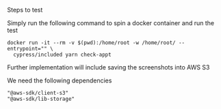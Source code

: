 Steps to test

Simply run the following command to spin a docker container and run the test

```
docker run -it --rm -v $(pwd):/home/root -w /home/root/ --entrypoint="" \
  cypress/included yarn check-appt
```

Further implementation will include saving the screenshots into AWS S3

We need the following dependencies
```
"@aws-sdk/client-s3"
"@aws-sdk/lib-storage"
```
